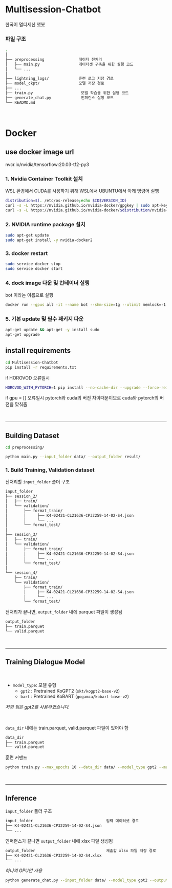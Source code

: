 # Multisession-Chatbot
한국어 멀티세션 챗봇

### **파일 구조**

```bash
.            
│
├── preprocessing               데이터 전처리 
│   ├── main.py                 데이터셋 구축을 위한 실행 코드
│   └── ...                 
│
├── lightning_logs/             훈련 로그 저장 경로
├── model_ckpt/                 모델 저장 경로
├── ...
├── train.py                     모델 학습을 위한 실행 코드
├── generate_chat.py             인퍼런스 실행 코드
└── READMD.md
```


<br>

# **Docker**

## **use docker image url**

nvcr.io/nvidia/tensorflow:20.03-tf2-py3

### 1. Nvidia Container Toolkit 설치
WSL 환경에서 CUDA를 사용하기 위해 WSL에서 UBUNTU에서 아래 명령어 실행
```bash
distribution=$(. /etc/os-release;echo $ID$VERSION_ID)
curl -s -L https://nvidia.github.io/nvidia-docker/gpgkey | sudo apt-key add -
curl -s -L https://nvidia.github.io/nvidia-docker/$distribution/nvidia-docker.list | sudo tee /etc/apt/sources.list.d/nvidia-docker.list
```

### 2. NVIDIA runtime package 설치
```bash
sudo apt-get update
sudo apt-get install -y nvidia-docker2
```

### 3. docker restart
```bash
sudo service docker stop
sudo service docker start
```

### 4. dock image 다운 및 컨테이너 실행
bot 이라는 이름으로 실행
```bash
docker run --gpus all -it --name bot --shm-size=1g --ulimit memlock=-1 --ulimit stack=67108864 nvcr.io/nvidia/tensorflow:20.03-tf2-py3
```

### 5. 기본 update 및 필수 패키지 다운
```bash
apt-get update && apt-get -y install sudo
apt-get upgrade
```

## **install requirements**

```bash
cd Multisession-Chatbot
pip install -r requirements.txt
```

if HOROVOD 오류일시
```bash
HOROVOD_WITH_PYTORCH=1 pip install --no-cache-dir --upgrade --force-reinstall horovod && ldconfig
```

if gpu = [] 오류일시
pytorch와 cuda의 버전 차이때문이므로 cuda와 pytorch의 버전을 맞춰줌 

<br>

----

## **Building Dataset** 

```bash
cd preprocessing/
```

```bash
python main.py --input_folder data/ --output_folder result/
```

### 1. Build Training, Validation dataset

전처리할 `input_folder` 폴더 구조

```bash
input_folder
├── session_2/                
│   ├── train/
│   └── validation/
│       ├── format_train/
│       │     ├── K4-02421-CL21636-CP32259-14-02-S4.json
│       │     └── ...
│       └── format_test/
│
├── session_3/                
│   ├── train/
│   └── validation/
│       ├── format_train/
│       │     ├── K4-02421-CL21636-CP32259-14-02-S4.json
│       │     └── ...
│       └── format_test/
│
└── session_4/                
    ├── train/
    └── validation/
        ├── format_train/
        │     ├── K4-02421-CL21636-CP32259-14-02-S4.json
        │     └── ...
        └── format_test/
```

전처리가 끝나면, `output_folder` 내에 parquet 파일이 생성됨 
```bash
output_folder
├── train.parquet
└── valid.parquet             
```

<br>

---

## **Training Dialogue Model** 

<br>

- `model_type`: 모델 유형      
    - `gpt2` : Pretrained KoGPT2 (`skt/kogpt2-base-v2`)
    - `bart` : Pretrained KoBART (`gogamza/kobart-base-v2`)

_저희 팀은 gpt2를 사용하였습니다._ 

<br>

`data_dir` 내에는 train.parquet, valid.parquet 파일이 있어야 함  
```bash
data_dir
├── train.parquet
└── valid.parquet             
```

훈련 커맨드
```bash
python train.py --max_epochs 10 --data_dir data/ --model_type gpt2 --max_len 256 --reply_len 64 --gpuid 0
```

<br>

----

## **Inference** 

`input_folder` 폴더 구조

```bash
input_folder                                입력 데이터셋 경로
├── K4-02421-CL21636-CP32259-14-02-S4.json
└── ...               
```

인퍼런스가 끝나면 `output_folder` 내에 xlsx 파일 생성됨
```bash
output_folder                               제출할 xlsx 파일 저장 경로 
├── K4-02421-CL21636-CP32259-14-02-S4.xlsx  
└── ...                 
```


*하나의 GPU만 사용*  


```bash
python generate_chat.py --input_folder data/ --model_type gpt2 --output_folder result/ --max_len 256 --reply_len 64 --gpuid 0 --model_pt <model checkpoint path>
```


<br>


